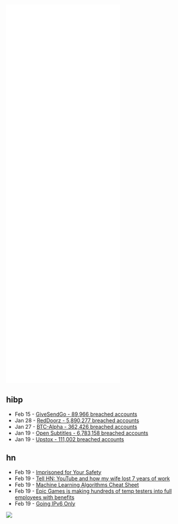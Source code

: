 ![Metrics](https://raw.githubusercontent.com/phixion/phixion/master/metrics.svg)

## hibp

<!--
for https://github.com/phixion/phixion/blob/main/.github/workflows/feeds.yml
-->
<!--START_SECTION:haveibeenpwnd-->
- Feb 15 - [GiveSendGo - 89,966 breached accounts](https://haveibeenpwned.com/PwnedWebsites#GiveSendGo)
- Jan 28 - [RedDoorz - 5,890,277 breached accounts](https://haveibeenpwned.com/PwnedWebsites#RedDoorz)
- Jan 27 - [BTC-Alpha - 362,426 breached accounts](https://haveibeenpwned.com/PwnedWebsites#BTCAlpha)
- Jan 19 - [Open Subtitles - 6,783,158 breached accounts](https://haveibeenpwned.com/PwnedWebsites#OpenSubtitles)
- Jan 19 - [Upstox - 111,002 breached accounts](https://haveibeenpwned.com/PwnedWebsites#Upstox)
<!--END_SECTION:haveibeenpwnd-->

## hn

<!--
for https://github.com/phixion/phixion/blob/main/.github/workflows/feeds.yml
-->
<!--START_SECTION:hn-->
- Feb 19 - [Imprisoned for Your Safety](http://misc-stuff.terraaeon.com/articles/imprisoned.html)
- Feb 19 - [Tell HN: YouTube and how my wife lost 7 years of work](https://news.ycombinator.com/item?id=30401241)
- Feb 19 - [Machine Learning Algorithms Cheat Sheet](https://www.accel.ai/anthology/2022/1/24/machine-learning-algorithms-cheat-sheet)
- Feb 19 - [Epic Games is making hundreds of temp testers into full employees with benefits](https://www.theverge.com/2022/2/19/22942053/epic-games-full-time-employment-contingent-workers)
- Feb 19 - [Going IPv6 Only](https://blog.brixit.nl/going-ipv6-only/)
<!--END_SECTION:hn-->

<!--
for https://yhype.me
-->
![](https://hit.yhype.me/github/profile?user_id=13013670)
